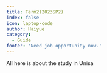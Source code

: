 ```yaml
---
title: Term2(2023SP2)
index: false
icon: laptop-code
author: Haiyue
category:
  - Guide
footer: 'Need job opportunity now.'
---
```


All here is about the study in Unisa

